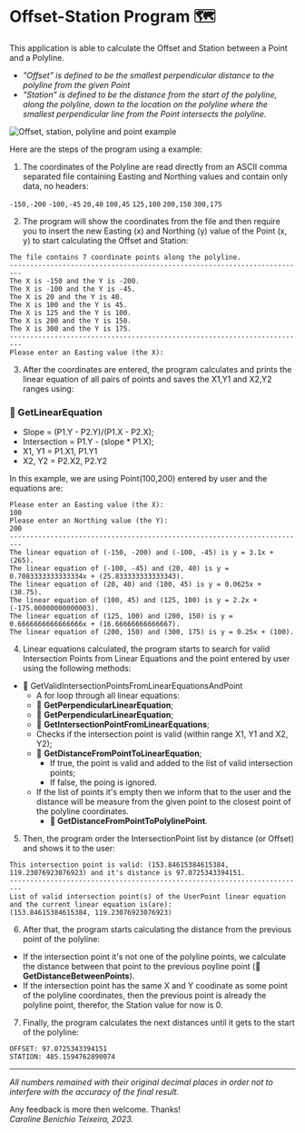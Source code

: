 # Offset-Station Program 🗺️

This application is able to calculate the Offset and Station between a Point and a Polyline. 
- <i>"Offset” is defined to be the smallest perpendicular distance to the polyline from the given Point</i>
- <i>"Station” is defined to be the distance from the start of the polyline, along the polyline, down to the
location on the polyline where the smallest perpendicular line from the Point intersects the polyline.</i>

![Offset, station, polyline and point example](https://github.com/carolbenichio/offset-station-program/assets/78769105/00c7a717-d8ae-446a-89db-9ecc8098044f)

Here are the steps of the program using a example:

1. The coordinates of the Polyline are read directly from an ASCII comma separated file containing Easting and Northing values and contain only data, no headers:

`-150,-200`
`-100,-45`
`20,40`
`100,45`
`125,100`
`200,150`
`300,175`

2. The program will show the coordinates from the file and then require you to insert the new Easting (x) and Northing (y) value of the Point (x, y) to start calculating the Offset and Station:

```
The file contains 7 coordinate points along the polyline.
-------------------------------------------------------------------------
The X is -150 and the Y is -200.
The X is -100 and the Y is -45.
The X is 20 and the Y is 40.
The X is 100 and the Y is 45.
The X is 125 and the Y is 100.
The X is 200 and the Y is 150.
The X is 300 and the Y is 175.
-------------------------------------------------------------------------
Please enter an Easting value (the X):
```

3. After the coordinates are entered, the program calculates and prints the linear equation of all pairs of points and saves the X1,Y1 and X2,Y2 ranges using:
### 🧮 GetLinearEquation
- Slope = (P1.Y - P2.Y)/(P1.X - P2.X);
- Intersection = P1.Y - (slope * P1.X);
- X1, Y1 = P1.X1, P1.Y1
- X2, Y2 = P2.X2, P2.Y2

In this example, we are using Point(100,200) entered by user and the equations are:

``` 
Please enter an Easting value (the X):
100
Please enter an Northing value (the Y):
200
-------------------------------------------------------------------------
The linear equation of (-150, -200) and (-100, -45) is y = 3.1x + (265).
The linear equation of (-100, -45) and (20, 40) is y = 0.7083333333333334x + (25.833333333333343).
The linear equation of (20, 40) and (100, 45) is y = 0.0625x + (38.75).
The linear equation of (100, 45) and (125, 100) is y = 2.2x + (-175.00000000000003).
The linear equation of (125, 100) and (200, 150) is y = 0.6666666666666666x + (16.66666666666667).
The linear equation of (200, 150) and (300, 175) is y = 0.25x + (100).
``` 

4. Linear equations calculated, the program starts to search for valid Intersection Points from Linear Equations and the point entered by user using the following methods:

- 🧮 GetValidIntersectionPointsFromLinearEquationsAndPoint
    - A for loop through all linear equations:
    - 🧮 **GetPerpendicularLinearEquation**;
    - 🧮 **GetPerpendicularLinearEquation**;
    - 🧮 **GetIntersectionPointFromLinearEquations**;
    - Checks if the intersection point is valid (within range X1, Y1 and X2, Y2);
    - 🧮 **GetDistanceFromPointToLinearEquation**; 
      - If true, the point is valid and added to the list of valid intersection points;
      - If false, the poing is ignored.
    - If the list of points it's empty then we inform that to the user and the distance will be measure from the given point to the closest point of the polyline coordinates.
      - 🧮 **GetDistanceFromPointToPolylinePoint**.
    
5. Then, the program order the IntersectionPoint list by distance (or Offset) and shows it to the user:

```
This intersection point is valid: (153.84615384615384, 119.23076923076923) and it's distance is 97.0725343394151.
-------------------------------------------------------------------------
List of valid intersection point(s) of the UserPoint linear equation and the current linear equation is(are):
(153.84615384615384, 119.23076923076923)
``` 

6. After that, the program starts calculating the distance from the previous point of the polyline:
- If the intersection point it's not one of the polyline points, we calculate the distance between that point to the previous poyline point (🧮 **GetDistanceBetweenPoints**).
- If the intersection point has the same X and Y coodinate as some point of the polyline coordinates, then the previous point is already the polyline point, therefor, the Station value for now is 0.

7. Finally, the program calculates the next distances until it gets to the start of the polyline:

```
OFFSET: 97.0725343394151
STATION: 485.1594762890074
``` 

<hr>

<i>All numbers remained with their original decimal places in order not to interfere with the accuracy of the final result.</i>

Any feedback is more then welcome. Thanks! <br>
<i>Caroline Benichio Teixeira, 2023.</i>

